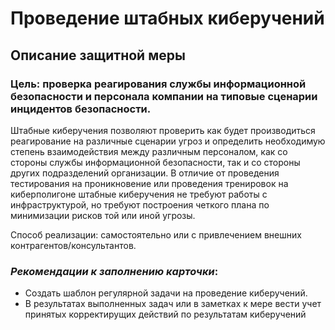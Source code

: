 # Проведение штабных киберучений

## Описание защитной меры
### Цель: проверка реагирования службы информационной безопасности и персонала компании на типовые сценарии инцидентов безопасности.

Штабные киберучения позволяют проверить как будет производиться реагирование на различные сценарии угроз и определить необходимую степень взаимодействия между различным персоналом, как со стороны службы информационной безопасности, так и со стороны других подразделений организации. 
В отличие от проведения тестирования на проникновение или проведения тренировок на киберполигоне штабные киберучения не требуют работы с инфраструктурой, но требуют построения четкого плана по минимизации рисков той или иной угрозы.

Способ реализации: самостоятельно или с привлечением внешних контрагентов/консультантов.

### *Рекомендации к заполнению карточки*:
+ Создать шаблон регулярной задачи на проведение киберучений.
+ В результатах выполненных задач или в заметках к мере вести учет принятых корректирущих действий по результатам киберучений